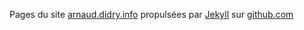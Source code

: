 
Pages du site [arnaud.didry.info](http://arnaud.didry.info) propulsées par [Jekyll](https://github.com/mojombo/jekyll) sur [github.com](github.com)
